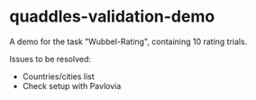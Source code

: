 # quaddles-validation-demo

A demo for the task "Wubbel-Rating", containing 10 rating trials.

Issues to be resolved:
- Countries/cities list
- Check setup with Pavlovia
